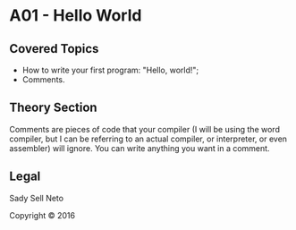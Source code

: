 # A01 - Hello World

## Covered Topics
- How to write your first program: "Hello, world!";
- Comments.

## Theory Section
Comments are pieces of code that your compiler (I will be using the word compiler, but I can be referring to an actual compiler, or interpreter, or even assembler) will ignore. You can write anything you want in a comment.

## Legal
Sady Sell Neto

Copyright &copy; 2016
